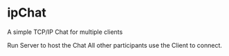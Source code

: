 # ipChat
A simple TCP/IP Chat for multiple clients

Run Server to host the Chat 
All other participants use the Client to connect.
